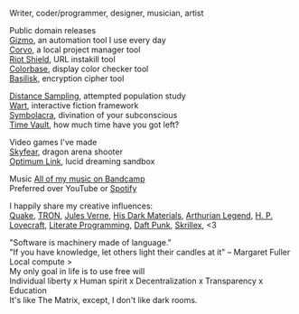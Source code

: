 Writer, coder/programmer, designer, musician, artist  

Public domain releases  
[Gizmo](https://github.com/telekrex/gizmo), an automation tool I use every day  
[Corvo](https://github.com/telekrex/corvo), a local project manager tool  
[Riot Shield](https://github.com/telekrex/riot-shield), URL instakill tool  
[Colorbase](https://github.com/telekrex/colorbase), display color checker tool  
[Basilisk](https://github.com/telekrex/basilisk), encryption cipher tool  

[Distance Sampling](https://github.com/telekrex/trailcam-distance-sampling), attempted population study  
[Wart](https://github.com/telekrex/wart), interactive fiction framework  
[Symbolacra](https://github.com/telekrex/symbolacra), divination of your subconscious  
[Time Vault](https://github.com/telekrex/time-vault), how much time have you got left?  

Video games I've made  
[Skyfear](https://store.steampowered.com/app/814330/Skyfear/), dragon arena shooter  
[Optimum Link](https://store.steampowered.com/app/941120/Optimum_Link/), lucid dreaming sandbox  

Music
[All of my music on Bandcamp](https://telekrex.bandcamp.com/)  
Preferred over YouTube or [Spotify](https://www.latimes.com/entertainment-arts/music/story/2025-07-31/spotifys-ceo-owns-an-ai-weapons-company-some-musicians-say-its-time-to-leave)  

I happily share my creative influences:  
[Quake](https://en.wikipedia.org/wiki/Quake_(video_game)), [TRON](https://en.wikipedia.org/wiki/Tron_(franchise)), [Jules Verne](https://en.wikipedia.org/wiki/Jules_Verne), [His Dark Materials](https://en.wikipedia.org/wiki/His_Dark_Materials), [Arthurian Legend](https://www.britannica.com/topic/Arthurian-legend), [H. P. Lovecraft](https://en.wikipedia.org/wiki/H._P._Lovecraft), [Literate Programming](https://en.wikipedia.org/wiki/Literate_programming), [Daft Punk](https://en.wikipedia.org/wiki/Daft_Punk), [Skrillex](https://en.wikipedia.org/wiki/Skrillex), <3

"Software is machinery made of language."  
"If you have knowledge, let others light their candles at it" – Margaret Fuller  
Local compute >  
My only goal in life is to use free will  
Individual liberty x Human spirit x Decentralization x Transparency x Education  
It's like The Matrix, except, I don't like dark rooms.
